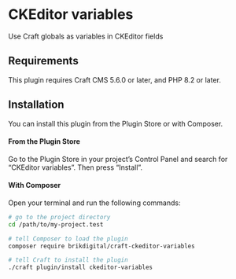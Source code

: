 # CKEditor variables

Use Craft globals as variables in CKEditor fields

## Requirements

This plugin requires Craft CMS 5.6.0 or later, and PHP 8.2 or later.

## Installation

You can install this plugin from the Plugin Store or with Composer.

#### From the Plugin Store

Go to the Plugin Store in your project’s Control Panel and search for “CKEditor variables”. Then press “Install”.

#### With Composer

Open your terminal and run the following commands:

```bash
# go to the project directory
cd /path/to/my-project.test

# tell Composer to load the plugin
composer require brikdigital/craft-ckeditor-variables

# tell Craft to install the plugin
./craft plugin/install ckeditor-variables
```
